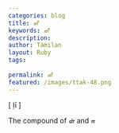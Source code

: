 ```yaml
---
categories: blog
title: ளீ
keywords: ளீ
description: 
author: Tamilan
layout: Ruby
tags: 
 
permalink: ளீ
featured: /images/ttak-48.png
---
```

  
[ ḷī ]  
  
The compound of ள் and ஈ